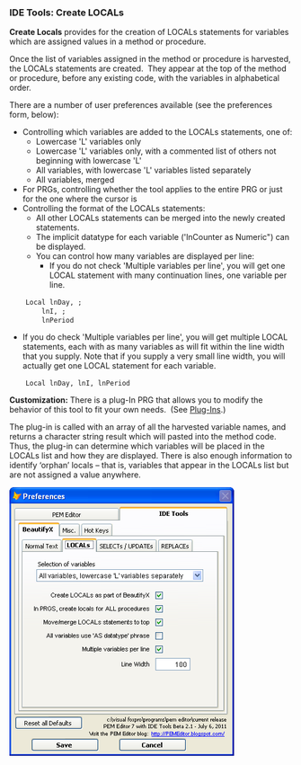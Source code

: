 ﻿### IDE Tools: Create LOCALs

**Create Locals** provides for the creation of LOCALs statements for variables which are assigned values in a method or procedure.

Once the list of variables assigned in the method or procedure is harvested, the LOCALs statements are created.  They appear at the top of the method or procedure, before any existing code, with the variables in alphabetical order.

There are a number of user preferences available (see the preferences form, below):

*   Controlling which variables are added to the LOCALs statements, one of:
    *   Lowercase 'L' variables only
    *   Lowercase 'L' variables only, with a commented list of others not beginning with lowercase 'L'
    *   All variables, with lowercase 'L' variables listed separately
    *   All variables, merged
*   For PRGs, controlling whether the tool applies to the entire PRG or just for the one where the cursor is
*   Controlling the format of the LOCALs statements:
    *   All other LOCALs statements can be merged into the newly created statements.
    *   The implicit datatype for each variable ('lnCounter as Numeric") can be displayed.
    *   You can control how many variables are displayed per line:
        *   If you do not check 'Multiple variables per line', you will get one LOCAL statement with many continuation lines, one variable per line. 

```foxpro
    Local lnDay, ;
        lnI, ;
        lnPeriod
```

*   If you do check 'Multiple variables per line', you will get multiple LOCAL statements, each with as many variables as will fit within the line width that you supply. Note that if you supply a very small line width, you will actually get one LOCAL statement for each variable.

```foxpro
    Local lnDay, lnI, lnPeriod
```


**Customization:** There is a plug-In PRG that allows you to modify the behavior of this tool to fit your own needs.  (See [Plug-Ins](pemeditor_tools_plug-in_prgs.md).)

The plug-in is called with an array of all the harvested variable names, and returns a character string result which will pasted into the method code.  Thus, the plug-in can determine which variables will be placed in the LOCALs list and how they are displayed. There is also enough information to identify ‘orphan’ locals – that is, variables that appear in the LOCALs list but are not assigned a value anywhere.

![](images/pemeditor_tools_create_locals_snaghtml2c9d0f0.png)
